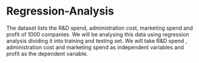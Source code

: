 # Regression-Analysis
The dataset lists the R&D spend, administration cost, marketing spend and profit of 1000 companies. We will be analysing this data using regression analysis dividing it into training and testing set. We will take R&D spend , administration cost and marketing spend as independent variables and profit as the dependent variable.
